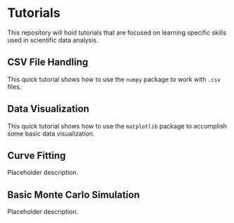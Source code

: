 # Tutorials

This repository will hold tutorials that are focused on learning specific skills used in scientific data analysis.

## CSV File Handling

This quick tutorial shows how to use the `numpy` package to work with `.csv` files.

## Data Visualization

This quick tutorial shows how to use the `matplotlib` package to accomplish some basic data visualization.

## Curve Fitting

Placeholder description.

## Basic Monte Carlo Simulation

Placeholder description.

